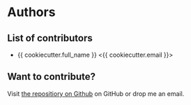 # Authors

## List of contributors

- {{ cookiecutter.full_name }} <{{ cookiecutter.email }}>

## Want to contribute?

Visit [the repositiory on Github]({{cookiecutter.url}}) on GitHub or drop me an email.
